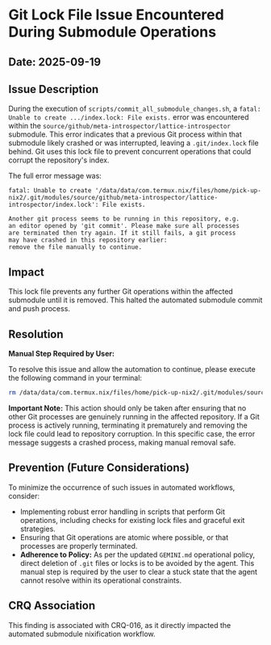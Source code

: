 # Git Lock File Issue Encountered During Submodule Operations

## Date: 2025-09-19

## Issue Description

During the execution of `scripts/commit_all_submodule_changes.sh`, a `fatal: Unable to create .../index.lock: File exists.` error was encountered within the `source/github/meta-introspector/lattice-introspector` submodule. This error indicates that a previous Git process within that submodule likely crashed or was interrupted, leaving a `.git/index.lock` file behind. Git uses this lock file to prevent concurrent operations that could corrupt the repository's index.

The full error message was:
```
fatal: Unable to create '/data/data/com.termux.nix/files/home/pick-up-nix2/.git/modules/source/github/meta-introspector/lattice-introspector/index.lock': File exists.

Another git process seems to be running in this repository, e.g.
an editor opened by 'git commit'. Please make sure all processes
are terminated then try again. If it still fails, a git process
may have crashed in this repository earlier:
remove the file manually to continue.
```

## Impact

This lock file prevents any further Git operations within the affected submodule until it is removed. This halted the automated submodule commit and push process.

## Resolution

**Manual Step Required by User:**

To resolve this issue and allow the automation to continue, please execute the following command in your terminal:

```bash
rm /data/data/com.termux.nix/files/home/pick-up-nix2/.git/modules/source/github/meta-introspector/lattice-introspector/index.lock
```

**Important Note:** This action should only be taken after ensuring that no other Git processes are genuinely running in the affected repository. If a Git process is actively running, terminating it prematurely and removing the lock file could lead to repository corruption. In this specific case, the error message suggests a crashed process, making manual removal safe.

## Prevention (Future Considerations)

To minimize the occurrence of such issues in automated workflows, consider:
*   Implementing robust error handling in scripts that perform Git operations, including checks for existing lock files and graceful exit strategies.
*   Ensuring that Git operations are atomic where possible, or that processes are properly terminated.
*   **Adherence to Policy:** As per the updated `GEMINI.md` operational policy, direct deletion of `.git` files or locks is to be avoided by the agent. This manual step is required by the user to clear a stuck state that the agent cannot resolve within its operational constraints.

## CRQ Association

This finding is associated with CRQ-016, as it directly impacted the automated submodule nixification workflow.
